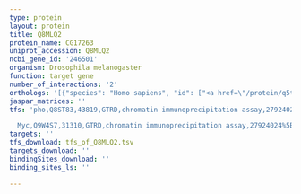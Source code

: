 ```yaml
---
type: protein
layout: protein
title: Q8MLQ2
protein_name: CG17263
uniprot_accession: Q8MLQ2
ncbi_gene_id: '246501'
organism: Drosophila melanogaster
function: target gene
number_of_interactions: '2'
orthologs: '[{"species": "Homo sapiens", "id": ["<a href=\"/protein/q5td97\">Q5TD97</a>"]}, {"species": "Danio rerio", "id": ["<a href=\"/protein/q6p2t6\">Q6P2T6</a>"]}, {"species": "Mus musculus", "id": ["<a href=\"/protein/q8k4g5\">Q8K4G5</a>", "<a href=\"/protein/q9wtx7\">Q9WTX7</a>"]}, {"species": "Rattus norvegicus", "id": ["Q6AXT1"]}, {"species": "Caenorhabditis elegans", "id": ["<a href=\"/protein/q9u3f4\">Q9U3F4</a>"]}]'
jaspar_matrices: ''
tfs: 'pho,Q8ST83,43819,GTRD,chromatin immunoprecipitation assay,27924024%5Buid%5D,No

  Myc,Q9W4S7,31310,GTRD,chromatin immunoprecipitation assay,27924024%5Buid%5D,No'
targets: ''
tfs_download: tfs_of_Q8MLQ2.tsv
targets_download: ''
bindingSites_download: ''
binding_sites_ls: ''

---
```

